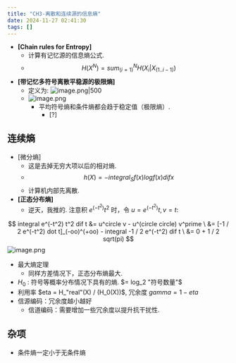 ```yaml
---
title: "CH3-离散和连续源的信息熵"
date: 2024-11-27 02:41:30
tags: []
---
```

- **[Chain rules for Entropy]**
    - 计算有记忆源的信息熵公式.
    - $$H(X^N) = sum_(i = 1)^N H(X_i | X_(1..i - 1))$$
- **[带记忆多符号离散平稳源的极限熵]**
    - 定义为:  ![image.png|500](https://how-to-1258460161.cos.ap-shanghai.myqcloud.com/how-to/20241122170613.webp)
    - ![image.png](https://how-to-1258460161.cos.ap-shanghai.myqcloud.com/how-to/20241122170649.webp)
        - 平均符号熵和条件熵都会趋于稳定值（极限熵）.
            - [?]
 
## 连续熵

 - [微分熵] 
    - 这是去掉无穷大项以后的相对熵.
     - $$h(X) = - integral_S f(x) log f(x) dif x$$
    - 计算机内部先离散.
- **[正态分布熵]**
    - 逆天，我推的. 注意积 $e^(-t^2)t^2$ 时，令 $u = e^(-t^2)t, v = t$:

$$
integral e^(-t^2) t^2 dif t &= u^circle v - u^(circle circle) v^prime \
&= [-1 / 2 e^(-t^2) dot t]_(-oo)^(+oo) - integral -1 / 2 e^(-t^2) dif t \
&= 0 + 1 / 2 sqrt(pi)
$$
![image.png](https://how-to-1258460161.cos.ap-shanghai.myqcloud.com/how-to/20241128115147.webp)

- 最大熵定理
    - 同样方差情况下，正态分布熵最大.
- $H_0$ : 符号等概率分布情况下具有的熵. $= log_2 "符号数量"$
- 利用率 $eta = H_"real"(X) / (H_0(X))$, 冗余度 $gamma = 1 - eta$
- 信源编码：冗余度越小越好
    - 信道编码：需要增加一些冗余度以提升抗干扰性.

## 杂项

- 条件熵一定小于无条件熵
